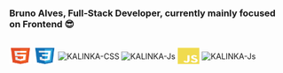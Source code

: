 ### Bruno Alves, Full-Stack Developer, currently mainly focused on Frontend 😎

  
<div style="display: inline_block"><br>
  <img align="center" alt="KALINKA-HTML" height="30" width="40" src="https://raw.githubusercontent.com/devicons/devicon/master/icons/html5/html5-original.svg">
  <img align="center" alt="KALINKA-CSS" height="30" width="40" src="https://raw.githubusercontent.com/devicons/devicon/master/icons/css3/css3-original.svg">
  <img align="center" alt="KALINKA-CSS" height="30" width="40" src="https://www.vectorlogo.zone/logos/tailwindcss/tailwindcss-icon.svg">
  <img align="center" alt="KALINKA-Js" height="30" width="40" src="https://upload.wikimedia.org/wikipedia/commons/b/b2/Bootstrap_logo.svg">
  <img align="center" alt="KALINKA-Js" height="30" width="40" src="https://raw.githubusercontent.com/devicons/devicon/master/icons/javascript/javascript-plain.svg">
  <img align="center" alt="KALINKA-Js" height="30" width="40" src="https://upload.wikimedia.org/wikipedia/commons/9/95/Vue.js_Logo_2.svg">
<!--   <img align="center" alt="MIG-Js" height="30" width="40" src="https://upload.wikimedia.org/wikipedia/commons/a/a7/React-icon.svg"> -->
  <a/>
</div>

<!--
**brunoalves21/brunoalves21** is a ✨ _special_ ✨ repository because its `README.md` (this file) appears on your GitHub profile.

Here are some ideas to get you started:

- 🔭 I’m currently working on ...
- 🌱 I’m currently learning ...
- 👯 I’m looking to collaborate on ...
- 🤔 I’m looking for help with ...
- 💬 Ask me about ...
- 📫 How to reach me: ...
- 😄 Pronouns: ...
- ⚡ Fun fact: ...
-->
